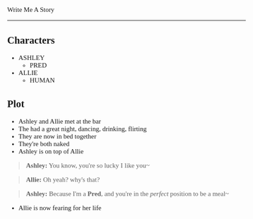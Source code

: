 <style>
    body {
        font-size: 15px;
        font-family: verdana;
    };
</style>

Write Me A Story
****************
Characters
----------
- ASHLEY
    - PRED
- ALLIE
    - HUMAN

Plot
----
- Ashley and Allie met at the bar
- The had a great night, dancing, drinking, flirting
- They are now in bed together
- They're both naked
- Ashley is on top of Allie

> __Ashley:__
> You know, you're so lucky I like you\~

> __Allie:__
> Oh yeah? why's that?

> __Ashley:__
> Because I'm a __Pred__, and you're in the _perfect_ position to be a meal\~

- Allie is now fearing for her life